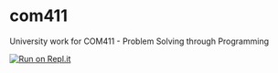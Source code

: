 # com411
University work for COM411 - Problem Solving through Programming

[![Run on Repl.it](https://repl.it/badge/github/m-zaw/com411)](https://repl.it/github/m-zaw/com411)
